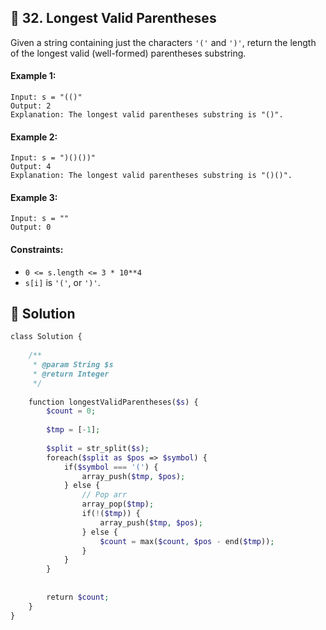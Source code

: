 ## 📝 32. Longest Valid Parentheses  
Given a string containing just the characters `'('` and `')'`, return the length of the longest valid (well-formed) parentheses substring.  
     
  
#### Example 1:  

```
Input: s = "(()"
Output: 2
Explanation: The longest valid parentheses substring is "()".

```
#### Example 2:  

```
Input: s = ")()())"
Output: 4
Explanation: The longest valid parentheses substring is "()()".

```
#### Example 3:  

```
Input: s = ""
Output: 0

```
  
#### Constraints:  
+ `0 <= s.length <= 3 * 10**4`  
+ `s[i]` is `'('`, or `')'`.  
  
## 📝 Solution 
```php  
class Solution {  
  
    /**  
     * @param String $s  
     * @return Integer  
     */  
  
    function longestValidParentheses($s) {  
        $count = 0;  
  
        $tmp = [-1];  
  
        $split = str_split($s);  
        foreach($split as $pos => $symbol) {  
            if($symbol === '(') {  
                array_push($tmp, $pos);  
            } else {  
                // Pop arr  
                array_pop($tmp);  
                if(!($tmp)) {  
                    array_push($tmp, $pos);  
                } else {  
                    $count = max($count, $pos - end($tmp));  
                }  
            }  
        }  
  
          
        return $count;  
    }  
}  
```  